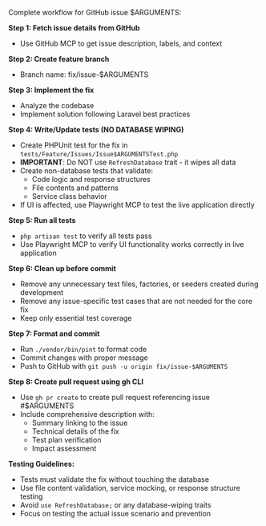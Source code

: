 Complete workflow for GitHub issue $ARGUMENTS:

**Step 1: Fetch issue details from GitHub**
- Use GitHub MCP to get issue description, labels, and context

**Step 2: Create feature branch**  
- Branch name: fix/issue-$ARGUMENTS

**Step 3: Implement the fix**
- Analyze the codebase
- Implement solution following Laravel best practices

**Step 4: Write/Update tests (NO DATABASE WIPING)**
- Create PHPUnit test for the fix in `tests/Feature/Issues/Issue$ARGUMENTSTest.php`
- **IMPORTANT**: Do NOT use `RefreshDatabase` trait - it wipes all data
- Create non-database tests that validate:
  - Code logic and response structures
  - File contents and patterns
  - Service class behavior
- If UI is affected, use Playwright MCP to test the live application directly

**Step 5: Run all tests**
- `php artisan test` to verify all tests pass
- Use Playwright MCP to verify UI functionality works correctly in live application

**Step 6: Clean up before commit**
- Remove any unnecessary test files, factories, or seeders created during development
- Remove any issue-specific test cases that are not needed for the core fix
- Keep only essential test coverage

**Step 7: Format and commit**
- Run `./vendor/bin/pint` to format code
- Commit changes with proper message
- Push to GitHub with `git push -u origin fix/issue-$ARGUMENTS`

**Step 8: Create pull request using gh CLI**
- Use `gh pr create` to create pull request referencing issue #$ARGUMENTS
- Include comprehensive description with:
  - Summary linking to the issue
  - Technical details of the fix
  - Test plan verification
  - Impact assessment

**Testing Guidelines:**
- Tests must validate the fix without touching the database
- Use file content validation, service mocking, or response structure testing
- Avoid `use RefreshDatabase;` or any database-wiping traits
- Focus on testing the actual issue scenario and prevention

